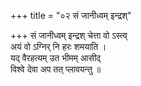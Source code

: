 +++
title = "०२ सं जानीध्वम् इन्द्रश्"

+++
सं जानीध्वम् इन्द्रश् चेत्ता वो ऽस्त्व्  
अयं वो ऽग्निर् नि हरः शमयाति ।  
यद् वैरहत्यम् उत भीमम् आसीद्  
विश्वे देवा अप तत् प्लावयन्तु ॥
